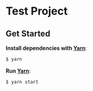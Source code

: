 # Test Project

## Get Started

**Install dependencies with [Yarn](https://yarnpkg.com)**:

```sh
$ yarn
```
**Run [Yarn](https://yarnpkg.com)**:

```sh
$ yarn start
```
